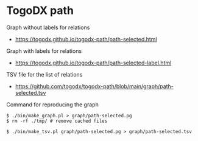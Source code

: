 # TogoDX path

Graph without labels for relations
* https://togodx.github.io/togodx-path/path-selected.html

Graph with labels for relations
* https://togodx.github.io/togodx-path/path-selected-label.html

TSV file for the list of relations
* https://github.com/togodx/togodx-path/blob/main/graph/path-selected.tsv

Command for reproducing the graph
```
$ ./bin/make_graph.pl > graph/path-selected.pg
$ rm -rf ./tmp/ # remove cached files
```
```
$ ./bin/make_tsv.pl graph/path-selected.pg > graph/path-selected.tsv
```
